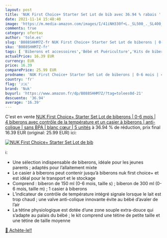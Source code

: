 ```yaml
---
layout: post
title: 'NUK First Choice+ Starter Set Lot de bib avec 36.94 % rabais '
date: 2021-11-14 15:48:40
image: 'https://m.media-amazon.com/images/I/41iNH330f+L._SL500_._SL400_.jpg'
comments: true
category: ofertas
author: 'tole.es'
slug: 'B088SHHM7Z-fr NUK First Choice+ Starter Set Lot de biberons | 0-6 mois |...'
sku: 'B088SHHM7Z-fr'
tags: [ 'Biberons et accessoires','Bébé et Puériculture','Kits de biberons','Repas de bébé','nuk', ]
actualPrice: 16.39 EUR
currency: EUR
price: 16.39
comparePrice: 25.99 EUR
prodname: 'NUK First Choice+ Starter Set Lot de biberons | 0-6 mois | 4 biberons avec contrôle de la température et un casier à biberons | anti-colique | sans BPA | blanc  cœur  | 5 unités'
country: 'fr'
flag: '🇫🇷'
brand: 'Nuk'
buyurl: 'https://www.amazon.fr/dp/B088SHHM7Z/?tag=tolees0d-21'
descuento: '36.94'
average: '16.39'
---
```


C'est en vente [NUK First Choice+ Starter Set Lot de biberons | 0-6 mois | 4 biberons avec contrôle de la température et un casier à biberons | anti-colique | sans BPA | blanc  cœur  | 5 unités](https://www.amazon.fr/dp/B088SHHM7Z/?tag=tolees0d-21)  à  36.94 % de réduction, prix final  16.39 EUR (original: 25.99 EUR) ici:

[![NUK First Choice+ Starter Set Lot de bib](https://m.media-amazon.com/images/I/41iNH330f+L._SL500_._SL400_.jpg)](https://www.amazon.fr/dp/B088SHHM7Z/?tag=tolees0d-21)

ℹ️:

- Une sélection indispensable de biberons, idéale pour les jeunes parents ; adaptés pour l’allaitement mixte
- Le casier à biberons peut contenir jusqu’à biberons nuk first choice+ et est idéal pour le transport et le stockage
- Comprend : biberon de 150 ml (0-6 mois, taille s) ; biberon de 300 ml (0-6 mois, taille m) ; 1 casier à biberons
- L’indicateur de contrôle de température intégré signale lorsque le lait est trop chaud ; une valve anti-colique innovante évite au bébé d’avaler de l’air
- La tétine physiologique est dotée d’une zone souple extra-douce qui s’adapte au palais du bébé ; le kit comprend une tétine de petite taille et une tétine de taille moyenne

[🛒 Achète-le!!](https://www.amazon.fr/dp/B088SHHM7Z/?tag=tolees0d-21)
